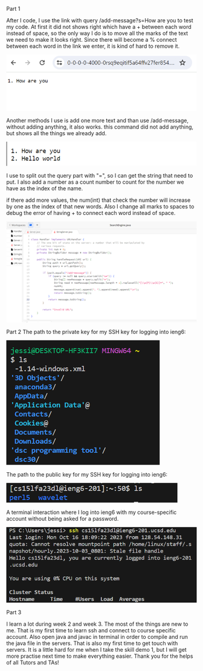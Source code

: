 Part 1

After I code, I use the link with query /add-message?s=How are you to test my code. At first it did not shows right which have a + between each word instead of space, so the only way I do is to move all the marks of the text we need to make it looks right. Since there will become a % connect between each word in the link we enter, it is kind of hard to remove it. 

![Image](15l_1_1.png)

Another methods I use is add one more text and than use /add-message, without adding anything, it also works. this command did not add anything, but shows all the things we already add.  

![Image](15l_1_2.png)

I use to split out the query part with "=", so I can get the string that need to put. I also add a number as a count number to count for the number we have as the index of the name. 

if there add more values, the num(int) that check the number will increase by one as the index of that new words. Also I change all marks to spaces to debug the error of having + to connect each word instead of space. 

![Image](15l_1code.png)

Part 2
The path to the private key for my SSH key for logging into ieng6: 

![Image](15l21.png)

The path to the public key for my SSH key for logging into ieng6:

![Image](15l22.png)

A terminal interaction where I log into ieng6 with my course-specific account without being asked for a password.

![Image](15l23.png)

Part 3

I learn a lot during week 2 and week 3. The most of the things are new to me. That is my first time to learn ssh and connect to course specific account. Also open java and javac in terminal in order to compile and run the java file in the servers. That is also my first time to get touch with servers. It is a little hard for me when I take the skill demo 1, but I will get more practise next time to make everything easier. Thank you for the helps of all Tutors and TAs!
